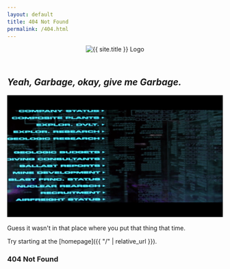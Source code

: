 ```yaml
---
layout: default
title: 404 Not Found
permalink: /404.html
---
```

<header class="row justify-content-md-center">
  <div class="col-md-6">
      <img src="{{ site.logo | relative_url }}" alt="{{ site.title }} Logo" style="max-height: 15vh;" class="py-3">
  </div>
</header>

<div class="row justify-content-md-center">
  <div class="col-1"></div>
  <article class="body-col col-md-6 py-3">
<div markdown="1">

## *Yeah, Garbage, okay, give me Garbage.*

![Hackers GIF of garbage file prompt flashing](/images/hackers-garbage-file-prompt-flashing-joey-cyberdelia-nyc.gif)

Guess it wasn't in that place where you put that thing that time.

Try starting at the [homepage]({{ "/" | relative_url }}).

</div>
</article>
  <div class="col-md-1">
    <h3 class="post-meta text-end text-md-start">
      404 Not Found
    </h3>
  </div>
</div>
